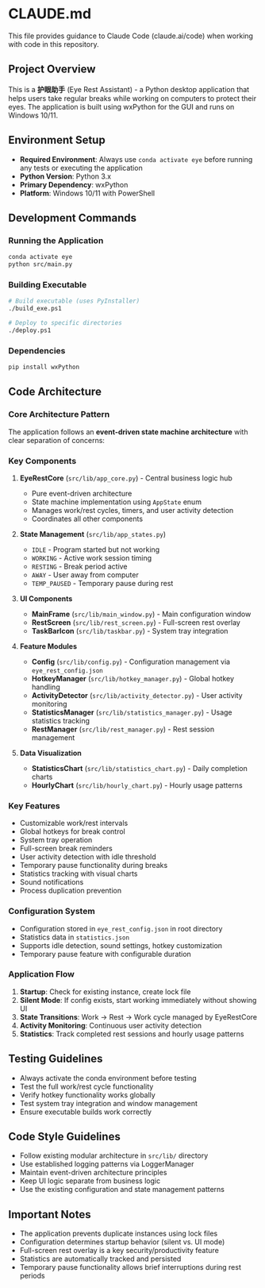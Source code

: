 # CLAUDE.md

This file provides guidance to Claude Code (claude.ai/code) when working with code in this repository.

## Project Overview

This is a **护眼助手** (Eye Rest Assistant) - a Python desktop application that helps users take regular breaks while working on computers to protect their eyes. The application is built using wxPython for the GUI and runs on Windows 10/11.

## Environment Setup

- **Required Environment**: Always use `conda activate eye` before running any tests or executing the application
- **Python Version**: Python 3.x
- **Primary Dependency**: wxPython
- **Platform**: Windows 10/11 with PowerShell

## Development Commands

### Running the Application
```bash
conda activate eye
python src/main.py
```

### Building Executable
```bash
# Build executable (uses PyInstaller)
./build_exe.ps1

# Deploy to specific directories
./deploy.ps1
```

### Dependencies
```bash
pip install wxPython
```

## Code Architecture

### Core Architecture Pattern
The application follows an **event-driven state machine architecture** with clear separation of concerns:

### Key Components

1. **EyeRestCore** (`src/lib/app_core.py`) - Central business logic hub
   - Pure event-driven architecture
   - State machine implementation using `AppState` enum
   - Manages work/rest cycles, timers, and user activity detection
   - Coordinates all other components

2. **State Management** (`src/lib/app_states.py`)
   - `IDLE` - Program started but not working
   - `WORKING` - Active work session timing
   - `RESTING` - Break period active
   - `AWAY` - User away from computer
   - `TEMP_PAUSED` - Temporary pause during rest

3. **UI Components**
   - **MainFrame** (`src/lib/main_window.py`) - Main configuration window
   - **RestScreen** (`src/lib/rest_screen.py`) - Full-screen rest overlay
   - **TaskBarIcon** (`src/lib/taskbar.py`) - System tray integration

4. **Feature Modules**
   - **Config** (`src/lib/config.py`) - Configuration management via `eye_rest_config.json`
   - **HotkeyManager** (`src/lib/hotkey_manager.py`) - Global hotkey handling
   - **ActivityDetector** (`src/lib/activity_detector.py`) - User activity monitoring
   - **StatisticsManager** (`src/lib/statistics_manager.py`) - Usage statistics tracking
   - **RestManager** (`src/lib/rest_manager.py`) - Rest session management

5. **Data Visualization**
   - **StatisticsChart** (`src/lib/statistics_chart.py`) - Daily completion charts
   - **HourlyChart** (`src/lib/hourly_chart.py`) - Hourly usage patterns

### Key Features
- Customizable work/rest intervals
- Global hotkeys for break control
- System tray operation
- Full-screen break reminders
- User activity detection with idle threshold
- Temporary pause functionality during breaks
- Statistics tracking with visual charts
- Sound notifications
- Process duplication prevention

### Configuration System
- Configuration stored in `eye_rest_config.json` in root directory
- Statistics data in `statistics.json`
- Supports idle detection, sound settings, hotkey customization
- Temporary pause feature with configurable duration

### Application Flow
1. **Startup**: Check for existing instance, create lock file
2. **Silent Mode**: If config exists, start working immediately without showing UI
3. **State Transitions**: Work → Rest → Work cycle managed by EyeRestCore
4. **Activity Monitoring**: Continuous user activity detection
5. **Statistics**: Track completed rest sessions and hourly usage patterns

## Testing Guidelines
- Always activate the conda environment before testing
- Test the full work/rest cycle functionality
- Verify hotkey functionality works globally
- Test system tray integration and window management
- Ensure executable builds work correctly

## Code Style Guidelines
- Follow existing modular architecture in `src/lib/` directory
- Use established logging patterns via LoggerManager
- Maintain event-driven architecture principles
- Keep UI logic separate from business logic
- Use the existing configuration and state management patterns

## Important Notes
- The application prevents duplicate instances using lock files
- Configuration determines startup behavior (silent vs. UI mode)
- Full-screen rest overlay is a key security/productivity feature
- Statistics are automatically tracked and persisted
- Temporary pause functionality allows brief interruptions during rest periods